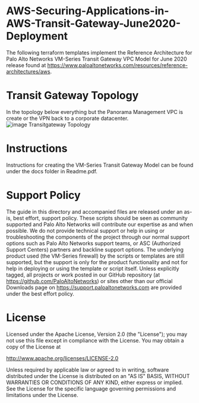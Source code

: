 # AWS-Securing-Applications-in-AWS-Transit-Gateway-June2020-Deployment
The following terraform templates implement the Reference Architecture for Palo Alto Networks VM-Series Transit Gateway VPC Model for June 2020 release found at https://www.paloaltonetworks.com/resources/reference-architectures/aws.

# Transit Gateway Topology
In the topology below everything but the Panorama Management VPC is create or the VPN back to a corporate datacenter.  
![image Transitgateway Topology](https://user-images.githubusercontent.com/55389530/89569910-633a2080-d7f3-11ea-964a-14982fb2bc67.png)


# Instructions
Instructions for creating the VM-Series Transit Gateway Model can be found under the docs folder in Readme.pdf.

# Support Policy
The guide in this directory and accompanied files are released under an as-is, best effort, support policy. These scripts should be seen as community supported and Palo Alto Networks will contribute our expertise as and when possible. We do not provide technical support or help in using or troubleshooting the components of the project through our normal support options such as Palo Alto Networks support teams, or ASC (Authorized Support Centers) partners and backline support options. The underlying product used (the VM-Series firewall) by the scripts or templates are still supported, but the support is only for the product functionality and not for help in deploying or using the template or script itself. Unless explicitly tagged, all projects or work posted in our GitHub repository (at https://github.com/PaloAltoNetworks) or sites other than our official Downloads page on https://support.paloaltonetworks.com are provided under the best effort policy.


# License
Licensed under the Apache License, Version 2.0 (the "License"); you may not use this file except in compliance with the License. You may obtain a copy of the License at

http://www.apache.org/licenses/LICENSE-2.0

Unless required by applicable law or agreed to in writing, software distributed under the License is distributed on an "AS IS" BASIS, WITHOUT WARRANTIES OR CONDITIONS OF ANY KIND, either express or implied. See the License for the specific language governing permissions and limitations under the License.
